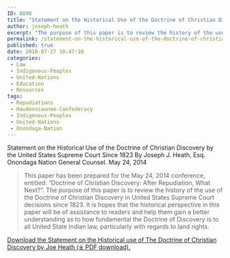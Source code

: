 ```yaml
---
ID: 8898
title: "Statement on the Historical Use of the Doctrine of Christian Discovery by the United States Supreme Court Since 1823"
author: joseph-heath
excerpt: "The purpose of this paper is to review the history of the use of the Doctrine of Christian Discovery in United States Supreme Court decisions since 1823. It is hopes that the historical perspective in this paper will be of assistance to readers and help them gain a better understanding as to how fundamental the Doctrine of Discovery is to all United State Indian law, particularly with regards to land rights"
permalink: /statement-on-the-historical-use-of-the-doctrine-of-christian-discovery-by-the-united-states-supreme-court-since-1823/
published: true
date: 2018-07-27 10:47:10
categories:
 - Law
 - Indigenous-Peoples
 - United-Nations
 - Education
 - Resources
tags:
 - Repudiations
 - Haudenosaunee-Confederacy
 - Indigenous-Peoples
 - United-Nations
 - Onondaga-Nation
---
```

Statement on the Historical Use of the Doctrine of Christian Discovery by the United States Supreme Court Since 1823 By Joseph J. Heath, Esq. Onondaga Nation General Counsel. May 24, 2014

> This paper has been prepared for the May 24, 2014 conference, entitled: “Doctrine of Christian Discovery: After Repudiation, What Next?”. The purpose of this paper is to review the history of the use of the Doctrine of Christian Discovery in United States Supreme Court decisions since 1823. It is hopes that the historical perspective in this paper will be of assistance to readers and help them gain a better understanding as to how fundamental the Doctrine of Discovery is to all United State Indian law, particularly with regards to land rights.

[Download the Statement on the Historical use of The Doctrine of Christian Discovery by Joe Heath (⤓ PDF download).](/assets/pdfs/DoctrineOfDiscovery5-24-14.pdf)
